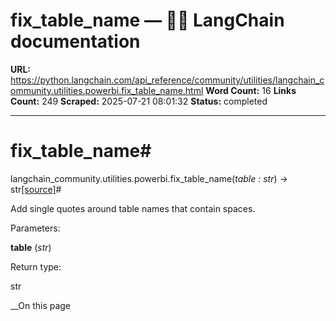 # fix_table_name — 🦜🔗 LangChain  documentation

**URL:** https://python.langchain.com/api_reference/community/utilities/langchain_community.utilities.powerbi.fix_table_name.html
**Word Count:** 16
**Links Count:** 249
**Scraped:** 2025-07-21 08:01:32
**Status:** completed

---

# fix\_table\_name\#

langchain\_community.utilities.powerbi.fix\_table\_name\(_table : str_\) → str[\[source\]](https://python.langchain.com/api_reference/_modules/langchain_community/utilities/powerbi.html#fix_table_name)\#     

Add single quotes around table names that contain spaces.

Parameters:     

**table** \(_str_\)

Return type:     

str

__On this page